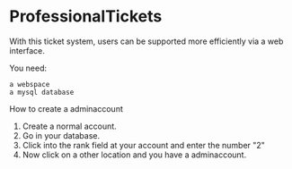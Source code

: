 # ProfessionalTickets
With this ticket system, users can be supported more efficiently via a web interface.

You need:

    a webspace
    a mysql database

How to create a adminaccount

1. Create a normal account.
2. Go in your database.
3. Click into the rank field at your account and enter the number "2"
4. Now click on a other location and you have a adminaccount.
